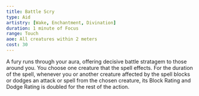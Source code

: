 ```yaml
---
title: Battle Scry
type: Aid
artistry: [Wake, Enchantment, Divination]
duration: 1 minute of Focus 
range: Touch
aoe: All creatures within 2 meters
cost: 30
---
```

A fury runs through your aura, offering decisive battle stratagem to those around you. You choose one creature that the spell effects. For the duration of the spell, whenever you or another creature affected by the spell blocks or dodges an attack or spell from the chosen creature, its Block Rating and Dodge Rating is doubled for the rest of the action.
